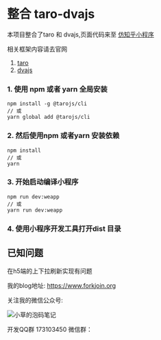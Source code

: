 # 整合 taro-dvajs


本项目整合了taro 和 dvajs,页面代码来至  [仿知乎小程序](https://github.com/NervJS/taro-zhihu-sample)


相关框架内容请去官网

1. [taro](https://github.com/NervJS/taro)
2. [dvajs](https://github.com/dvajs/dva)


### 1. 使用 npm 或者 yarn 全局安装

```
npm install -g @tarojs/cli
// 或
yarn global add @tarojs/cli
```

### 2. 然后使用npm 或者yarn 安装依赖

```
npm install
// 或
yarn
```

### 3. 开始启动编译小程序

```
npm run dev:weapp
// 或
yarn run dev:weapp
```

### 4. 使用小程序开发工具打开dist 目录


## 已知问题

在h5端的上下拉刷新实现有问题


我的blog地址: <https://www.forkjoin.org>

关注我的微信公众号:

![小草的泡码笔记](https://www.forkjoin.org/images/wxqrcode.jpg )

开发QQ群 173103450
微信群：




